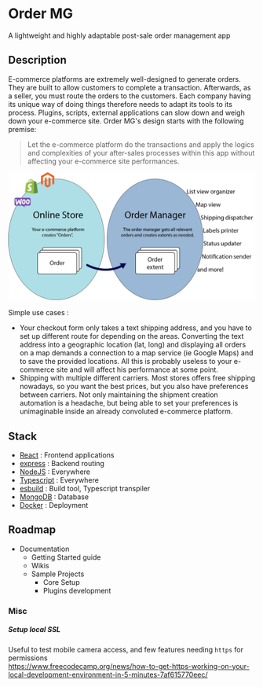 # Order MG
A lightweight and highly adaptable post-sale order management app

## Description

E-commerce platforms are extremely well-designed to generate orders.
They are built to allow customers to complete a transaction.
Afterwards, as a seller, you must route the orders to the customers. 
Each company having its unique way of doing things therefore needs to adapt its tools to its process.
Plugins, scripts, external applications can slow down and weigh down your e-commerce site. 
Order MG's design starts with the following premise:
> Let the e-commerce platform do the transactions and 
> apply the logics and complexities of your after-sales processes within this app 
> without affecting your e-commerce site performances.

![Image 1](https://raw.githubusercontent.com/CPLepage/OrderMG-core/main/Resources/Images/Image-1.jpg "Image 1")

Simple use cases :

* Your checkout form only takes a text shipping address, and you have to set up different route
for depending on the areas. Converting the text address into a geographic location (lat, long)
and displaying all orders on a map demands a connection to a map service (ie Google Maps) and
to save the provided locations. All this is probably useless to your e-commerce site and
will affect his performance at some point.
* Shipping with multiple different carriers. Most stores offers free shipping nowadays, so you want 
the best prices, but you also have preferences between carriers. Not only maintaining
the shipment creation automation is a headache, but being able to set your preferences is unimaginable
inside an already convoluted e-commerce platform.

## Stack

* [React](https://github.com/facebook/react) : Frontend applications
* [express](https://github.com/expressjs/express) : Backend routing
* [NodeJS](https://nodejs.org/) : Everywhere
* [Typescript](https://github.com/microsoft/TypeScript) : Everywhere
* [esbuild](https://github.com/evanw/esbuild) : Build tool, Typescript transpiler
* [MongoDB](https://github.com/mongodb/mongo) : Database
* [Docker](https://www.docker.com/) : Deployment

## Roadmap

* Documentation
  * Getting Started guide
  * Wikis
  * Sample Projects
    * Core Setup
    * Plugins development

### Misc

##### Setup local SSL
Useful to test mobile camera access, and few features needing `https` for permissions   
https://www.freecodecamp.org/news/how-to-get-https-working-on-your-local-development-environment-in-5-minutes-7af615770eec/

